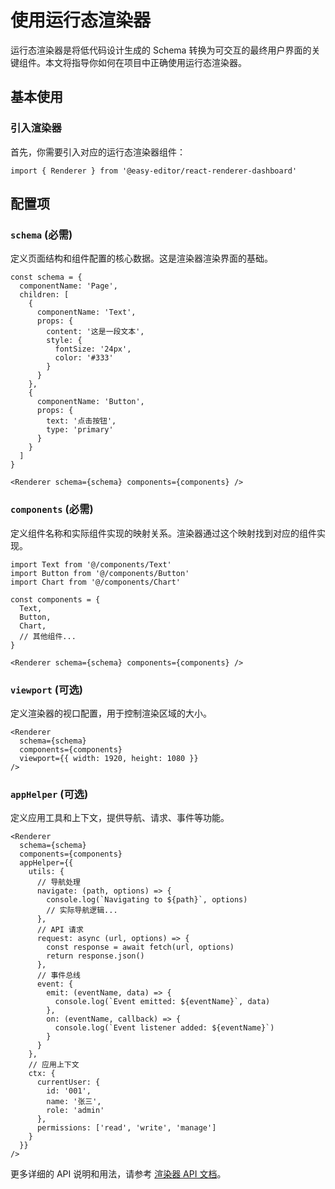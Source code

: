 # 使用运行态渲染器

运行态渲染器是将低代码设计生成的 Schema 转换为可交互的最终用户界面的关键组件。本文将指导你如何在项目中正确使用运行态渲染器。

## 基本使用

### 引入渲染器

首先，你需要引入对应的运行态渲染器组件：

```tsx
import { Renderer } from '@easy-editor/react-renderer-dashboard'
```

## 配置项

### `schema` (必需)

定义页面结构和组件配置的核心数据。这是渲染器渲染界面的基础。

```tsx
const schema = {
  componentName: 'Page',
  children: [
    {
      componentName: 'Text',
      props: {
        content: '这是一段文本',
        style: {
          fontSize: '24px',
          color: '#333'
        }
      }
    },
    {
      componentName: 'Button',
      props: {
        text: '点击按钮',
        type: 'primary'
      }
    }
  ]
}

<Renderer schema={schema} components={components} />
```

### `components` (必需)

定义组件名称和实际组件实现的映射关系。渲染器通过这个映射找到对应的组件实现。

```tsx
import Text from '@/components/Text'
import Button from '@/components/Button'
import Chart from '@/components/Chart'

const components = {
  Text,
  Button,
  Chart,
  // 其他组件...
}

<Renderer schema={schema} components={components} />
```

### `viewport` (可选)

定义渲染器的视口配置，用于控制渲染区域的大小。

```tsx
<Renderer
  schema={schema}
  components={components}
  viewport={{ width: 1920, height: 1080 }}
/>
```

### `appHelper` (可选)

定义应用工具和上下文，提供导航、请求、事件等功能。

```tsx
<Renderer
  schema={schema}
  components={components}
  appHelper={{
    utils: {
      // 导航处理
      navigate: (path, options) => {
        console.log(`Navigating to ${path}`, options)
        // 实际导航逻辑...
      },
      // API 请求
      request: async (url, options) => {
        const response = await fetch(url, options)
        return response.json()
      },
      // 事件总线
      event: {
        emit: (eventName, data) => {
          console.log(`Event emitted: ${eventName}`, data)
        },
        on: (eventName, callback) => {
          console.log(`Event listener added: ${eventName}`)
        }
      }
    },
    // 应用上下文
    ctx: {
      currentUser: {
        id: '001',
        name: '张三',
        role: 'admin'
      },
      permissions: ['read', 'write', 'manage']
    }
  }}
/>
```

更多详细的 API 说明和用法，请参考 [渲染器 API 文档](../../reference/renderer/index)。
